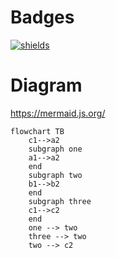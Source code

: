 # Badges

[![shields](https://img.shields.io/badge/shields.io-blue?logo=shieldsdotio&labelColor=grey)](https://shields.io/docs/logos)

# Diagram

https://mermaid.js.org/

```mermaid
flowchart TB
    c1-->a2
    subgraph one
    a1-->a2
    end
    subgraph two
    b1-->b2
    end
    subgraph three
    c1-->c2
    end
    one --> two
    three --> two
    two --> c2
```
